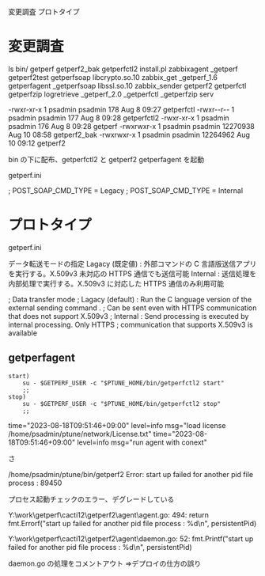 変更調査
プロトタイプ

# 変更調査

ls bin/
getperf       getperf2_bak  getperfctl2   install.pl       zabbixagent
_getperf      getperf2test  getperfsoap   libcrypto.so.10  zabbix_get
_getperf_1.6  getperfagent  _getperfsoap  libssl.so.10     zabbix_sender
getperf2      getperfctl    getperfzip    logretrieve
_getperf_2.0  _getperfctl   _getperfzip   serv

-rwxr-xr-x 1 psadmin psadmin      178 Aug  8 09:27 getperfctl
-rwxr--r-- 1 psadmin psadmin      177 Aug  8 09:28 getperfctl2
-rwxr-xr-x 1 psadmin psadmin      176 Aug  8 09:28 getperf
-rwxrwxr-x 1 psadmin psadmin 12270938 Aug 10 08:58 getperf2_bak
-rwxrwxr-x 1 psadmin psadmin 12264962 Aug 10 09:12 getperf2

bin の下に配布、getperfctl2 と getperf2 
getperfagent を起動

getperf.ini 

; POST_SOAP_CMD_TYPE = Legacy
; POST_SOAP_CMD_TYPE = Internal

# プロトタイプ

getperf.ini

データ転送モードの指定
Lagacy (既定値) : 外部コマンドの C 言語版送信アプリを実行する。X.509v3 未対応の HTTPS 通信でも送信可能
Internal : 送信処理を内部処理で実行する。X.509v3 に対応した HTTPS 通信のみ利用可能

; Data transfer mode
; Lagacy (default) : Run the C language version of the external sending command . 
;     Can be sent even with HTTPS communication that does not support X.509v3
; Internal : Send processing is executed by internal processing. Only HTTPS 
;     communication that supports X.509v3 is available

## getperfagent

    start)
        su - $GETPERF_USER -c "$PTUNE_HOME/bin/getperfctl2 start"
        ;;
    stop)
        su - $GETPERF_USER -c "$PTUNE_HOME/bin/getperfctl2 stop"
        ;;

time="2023-08-18T09:51:46+09:00" level=info msg="load license /home/psadmin/ptune/network/License.txt"
time="2023-08-18T09:51:46+09:00" level=info msg="run agent with conext"

さ

/home/psadmin/ptune/bin/getperf2
Error: start up failed for another pid file process : 89450

プロセス起動チェックのエラー、デグレードしている

Y:\work\getperf\cacti12\getperf2\agent\agent.go:
  494:          return fmt.Errorf("start up failed for another pid file process : %d\n", persistentPid)

Y:\work\getperf\cacti12\getperf2\agent\daemon.go:
   52:          fmt.Printf("start up failed for another pid file process : %d\n", persistentPid)

daemon.go の処理をコメントアウト
⇒デプロイの仕方の誤り




